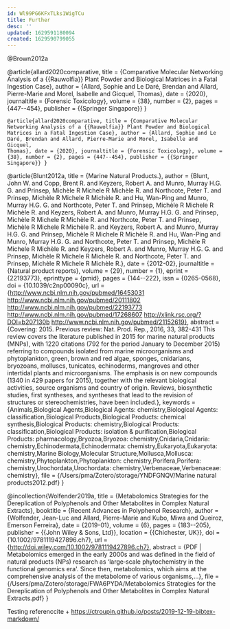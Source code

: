```yaml
---
id: Wl99PG6KFxTLks1WigTCu
title: Further
desc: ''
updated: 1629591180094
created: 1629590799055
---
```


@Brown2012a







@article{allard2020comparative,
  title = {Comparative Molecular Networking Analysis of a {{Rauwolfia}} Plant Powder and Biological Matrices in a Fatal Ingestion Case},
  author = {Allard, Sophie and Le Daré, Brendan and Allard, Pierre-Marie and Morel, Isabelle and Gicquel, Thomas},
  date = {2020},
  journaltitle = {Forensic Toxicology},
  volume = {38},
  number = {2},
  pages = {447--454},
  publisher = {{Springer Singapore}}
}
```
@article{allard2020comparative, title = {Comparative Molecular
Networking Analysis of a {{Rauwolfia}} Plant Powder and Biological
Matrices in a Fatal Ingestion Case}, author = {Allard, Sophie and Le
Daré, Brendan and Allard, Pierre-Marie and Morel, Isabelle and Gicquel,
Thomas}, date = {2020}, journaltitle = {Forensic Toxicology}, volume =
{38}, number = {2}, pages = {447--454}, publisher = {{Springer
Singapore}} }

```


@article{Blunt2012a,
  title = {Marine Natural Products.},
  author = {Blunt, John W. and Copp, Brent R. and Keyzers, Robert A. and Munro, Murray H.G. G. and Prinsep, Michèle R Michele R Michèle R. and Northcote, Peter T. and Prinsep, Michèle R Michele R Michèle R. and Hu, Wan-Ping and Munro, Murray H.G. G. and Northcote, Peter T. and Prinsep, Michèle R Michele R Michèle R. and Keyzers, Robert A. and Munro, Murray H.G. G. and Prinsep, Michèle R Michele R Michèle R. and Northcote, Peter T. and Prinsep, Michèle R Michele R Michèle R. and Keyzers, Robert A. and Munro, Murray H.G. G. and Prinsep, Michèle R Michele R Michèle R. and Hu, Wan-Ping and Munro, Murray H.G. G. and Northcote, Peter T. and Prinsep, Michèle R Michele R Michèle R. and Keyzers, Robert A. and Munro, Murray H.G. G. and Prinsep, Michèle R Michele R Michèle R. and Northcote, Peter T. and Prinsep, Michèle R Michele R Michèle R.},
  date = {2012-02},
  journaltitle = {Natural product reports},
  volume = {29},
  number = {1},
  eprint = {22193773},
  eprinttype = {pmid},
  pages = {144--222},
  issn = {0265-0568},
  doi = {10.1039/c2np00090c},
  url = {http://www.ncbi.nlm.nih.gov/pubmed/16453031 http://www.ncbi.nlm.nih.gov/pubmed/20111802 http://www.ncbi.nlm.nih.gov/pubmed/22193773 http://www.ncbi.nlm.nih.gov/pubmed/17268607 http://xlink.rsc.org/?DOI=b207130b http://www.ncbi.nlm.nih.gov/pubmed/21152619},
  abstract = {Covering: 2015. Previous review: Nat. Prod. Rep., 2016, 33, 382-431 This review covers the literature published in 2015 for marine natural products (MNPs), with 1220 citations (792 for the period January to December 2015) referring to compounds isolated from marine microorganisms and phytoplankton, green, brown and red algae, sponges, cnidarians, bryozoans, molluscs, tunicates, echinoderms, mangroves and other intertidal plants and microorganisms. The emphasis is on new compounds (1340 in 429 papers for 2015), together with the relevant biological activities, source organisms and country of origin. Reviews, biosynthetic studies, first syntheses, and syntheses that lead to the revision of structures or stereochemistries, have been included.},
  keywords = {Animals,Biological Agents,Biological Agents: chemistry,Biological Agents: classification,Biological Products,Biological Products: chemical synthesis,Biological Products: chemistry,Biological Products: classification,Biological Products: isolation & purification,Biological Products: pharmacology,Bryozoa,Bryozoa: chemistry,Cnidaria,Cnidaria: chemistry,Echinodermata,Echinodermata: chemistry,Eukaryota,Eukaryota: chemistry,Marine Biology,Molecular Structure,Mollusca,Mollusca: chemistry,Phytoplankton,Phytoplankton: chemistry,Porifera,Porifera: chemistry,Urochordata,Urochordata: chemistry,Verbenaceae,Verbenaceae: chemistry},
  file = {/Users/pma/Zotero/storage/YNDFGNQV/Marine natural products2012.pdf}
}

@incollection{Wolfender2019a,
  title = {Metabolomics Strategies for the Dereplication of Polyphenols and Other Metabolites in Complex Natural Extracts},
  booktitle = {Recent Advances in Polyphenol Research},
  author = {Wolfender, Jean-Luc and Allard, Pierre-Marie and Kubo, Miwa and Queiroz, Emerson Ferreira},
  date = {2019-01},
  volume = {6},
  pages = {183--205},
  publisher = {{John Wiley \& Sons, Ltd}},
  location = {{Chichester, UK}},
  doi = {10.1002/9781119427896.ch7},
  url = {http://doi.wiley.com/10.1002/9781119427896.ch7},
  abstract = {PDF | Metabolomics emerged in the early 2000s and was defined in the field of natural products (NPs) research as ‘large‐scale phytochemistry in the functional genomics era'. Since then, metabolomics, which aims at the comprehensive analysis of the metabolome of various organisms,...},
  file = {/Users/pma/Zotero/storage/FWA6PYDA/Metabolomics Strategies for the Dereplication of Polyphenols and Other Metabolites in Complex Natural Extracts.pdf}
}


Testing referenccite + https://ctroupin.github.io/posts/2019-12-19-bibtex-markdown/


